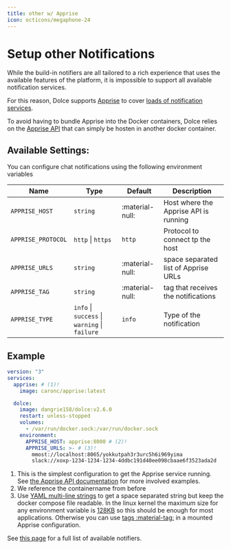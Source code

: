 ```yaml
---
title: other w/ Apprise
icon: octicons/megaphone-24
---
```


# Setup other Notifications

While the build-in notifiers are all tailored to a rich experience that uses the available features of the platform, it
is impossible to support all available notification services.

For this reason, Dolce supports [Apprise](https://github.com/caronc/apprise) to cover
[loads of notification services](https://github.com/caronc/apprise#supported-notifications).

To avoid having to bundle Apprise into the Docker containers, Dolce relies on the
[Apprise API](https://github.com/caronc/apprise-api) that can simply be hosten in another docker container.

## Available Settings:

You can configure chat notifications using the following environment variables

| Name               | Type                                          | Default         | Description                           |
| ------------------ | --------------------------------------------- | --------------- | ------------------------------------- |
| `APPRISE_HOST`     | `string`                                      | :material-null: | Host where the Apprise API is running |
| `APPRISE_PROTOCOL` | `http` \| `https`                             | `http`          | Protocol to connect tp the host       |
| `APPRISE_URLS`     | `string`                                      | :material-null: | space separated list of Apprise URLs  |
| `APPRISE_TAG`      | `string`                                      | :material-null: | tag that receives the notifications   |
| `APPRISE_TYPE`     | `info` \| `success` \| `warning` \| `failure` | `info`          | Type of the notification              |

## Example

```yaml
version: "3"
services:
  apprise: # (1)!
    image: caronc/apprise:latest

  dolce:
    image: dangrie158/dolce:v2.6.0
    restart: unless-stopped
    volumes:
      - /var/run/docker.sock:/var/run/docker.sock
    environment:
      APPRISE_HOST: apprise:8000 # (2)!
      APPRISE_URLS: >- # (3)!
        mmost://localhost:8065/yokkutpah3r3urc5h6i969yima
        slack://xoxp-1234-1234-1234-4ddbc191d40ee098cbaae6f3523ada2d
```

1. This is the simplest configuration to get the Apprise service running. See
   [the Apprise API documentation](https://github.com/caronc/apprise-api) for more involved examples.
2. We reference the containername from before
3. Use [YAML multi-line strings](https://yaml-multiline.info) to get a space separated string but keep the docker
   compose file readable. In the linux kernel the maximum size for any environment variable is
   [128KB](https://askubuntu.com/questions/1385551/how-long-can-display-environment-variable-value-be#:~:text=As%20a%20result%2C%20the%20maximum,or%20any%20other%2C%20is%20128KB.)
   so this should be enough for most applications. Otherwise you can use
   [tags :material-tag:](https://github.com/caronc/apprise-api#persistent-storage-solution) in a mounted Apprise
   configuration.

See [this page](https://github.com/caronc/apprise/wiki#notification-services) for a full list of available notifiers.
